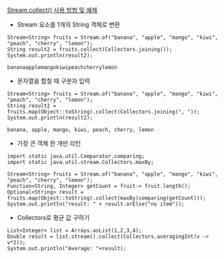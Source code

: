 [Stream.collect() 사용 방법 및 예제](https://codechacha.com/ko/java8-stream-collect/)

- Stream 요소를 1개의 String 객체로 변환

```
Stream<String> fruits = Stream.of("banana", "apple", "mango", "kiwi", "peach", "cherry", "lemon");
String result2 = fruits.collect(Collectors.joining());
System.out.println(result2);
```

`bananaapplemangokiwipeachcherrylemon`

- 문자열을 합칠 때 구분자 입력

```
Stream<String> fruits = Stream.of("banana", "apple", "mango", "kiwi", "peach", "cherry", "lemon");
String result2 = fruits.map(Object::toString).collect(Collectors.joining(", "));
System.out.println(result2);
```

`banana, apple, mango, kiwi, peach, cherry, lemon`

- 가장 큰 객체 한 개만 리턴

```
import static java.util.Comparator.comparing;
import static java.util.stream.Collectors.maxBy;

Stream<String> fruits = Stream.of("banana", "apple", "mango", "kiwi", "peach", "cherry", "lemon");
Function<String, Integer> getCount = fruit-> fruit.length();
Optional<String> result = fruits.map(Object::toString).collect(maxBy(comparing(getCount)));
System.out.println("result: " + result.orElse("no item"));
```

- Collectors로 평균 값 구하기

```
List<Integer> list = Arrays.asList(1,2,3,4);
Double result = list.stream().collect(Collectors.averagingInt(v -> v*2));
System.out.println("Average: "+result);
```
